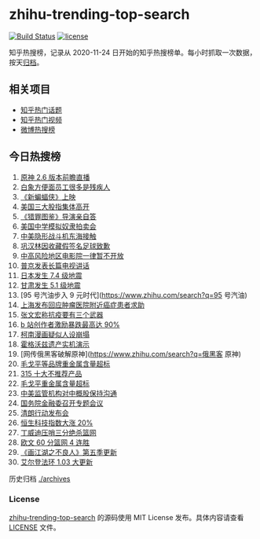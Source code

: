 # zhihu-trending-top-search

[![Build Status](https://github.com/justjavac/zhihu-trending-top-search/workflows/ci/badge.svg?branch=main)](https://github.com/justjavac/zhihu-trending-top-search/actions)
[![license](https://img.shields.io/github/license/justjavac/zhihu-trending-top-search)](https://github.com/justjavac/zhihu-trending-top-search/blob/main/LICENSE)

知乎热搜榜，记录从 2020-11-24 日开始的知乎热搜榜单。每小时抓取一次数据，按天[归档](./archives)。

## 相关项目

- [知乎热门话题](https://github.com/justjavac/zhihu-trending-hot-questions)
- [知乎热门视频](https://github.com/justjavac/zhihu-trending-hot-video)
- [微博热搜榜](https://github.com/justjavac/weibo-trending-hot-search)

## 今日热搜榜

<!-- BEGIN -->
<!-- 最后更新时间 Fri Mar 18 2022 21:19:55 GMT+0800 (China Standard Time) -->

1. [原神 2.6 版本前瞻直播](https://www.zhihu.com/search?q=原神)
1. [白象方便面员工很多是残疾人](https://www.zhihu.com/search?q=白象)
1. [《新蝙蝠侠》上映](https://www.zhihu.com/search?q=新蝙蝠侠)
1. [美国三大股指集体高开](https://www.zhihu.com/search?q=美股大涨)
1. [《猎罪图鉴》导演亲自答](https://www.zhihu.com/search?q=猎罪图鉴)
1. [美国中学模拟奴隶拍卖会](https://www.zhihu.com/search?q=模拟奴隶拍卖会)
1. [中美隐形战斗机东海接触](https://www.zhihu.com/search?q=中美隐形战斗机)
1. [巩汉林因收藏假签名足球致歉](https://www.zhihu.com/search?q=巩汉林)
1. [中高风险地区电影院一律暂不开放](https://www.zhihu.com/search?q=国家电影局发文)
1. [普京发表长篇电视讲话](https://www.zhihu.com/search?q=普京长篇电视讲话)
1. [日本发生 7.4 级地震](https://www.zhihu.com/search?q=日本地震)
1. [甘肃发生 5.1 级地震](https://www.zhihu.com/search?q=甘肃地震)
1. [95 号汽油步入 9 元时代](https://www.zhihu.com/search?q=95 号汽油)
1. [上海发布回应肿瘤医院附近癌症患者求助](https://www.zhihu.com/search?q=上海发布回应癌症患者求助)
1. [张文宏称抗疫要有三个武器](https://www.zhihu.com/search?q=张文宏)
1. [b 站创作者激励暴跌最高达 90%](https://www.zhihu.com/search?q=哔哩哔哩)
1. [柯南漫画疑似人设崩塌](https://www.zhihu.com/search?q=柯南)
1. [霍格沃兹遗产实机演示](https://www.zhihu.com/search?q=霍格沃兹遗产)
1. [网传俄黑客破解原神](https://www.zhihu.com/search?q=俄黑客 原神)
1. [毛戈平等品牌重金属含量超标](https://www.zhihu.com/search?q=毛戈平)
1. [315 十大不推荐产品](https://www.zhihu.com/search?q=十大不推荐产品)
1. [毛戈平重金属含量超标](https://www.zhihu.com/search?q=毛戈平)
1. [中美监管机构对中概股保持沟通](https://www.zhihu.com/search?q=中美监管机构)
1. [国务院金融委召开专题会议](https://www.zhihu.com/search?q=国务院金融委)
1. [清朗行动发布会](https://www.zhihu.com/search?q=清朗行动)
1. [恒生科技指数大涨 20%](https://www.zhihu.com/search?q=恒生科技指数)
1. [丁威迪压哨三分绝杀篮网](https://www.zhihu.com/search?q=篮网)
1. [欧文 60 分篮网 4 连胜](https://www.zhihu.com/search?q=篮网)
1. [《画江湖之不良人》第五季更新](https://www.zhihu.com/search?q=画江湖之不良人)
1. [艾尔登法环 1.03 大更新](https://www.zhihu.com/search?q=艾尔登法环更新)

<!-- END -->

历史归档 [./archives](./archives)

### License

[zhihu-trending-top-search](https://github.com/justjavac/zhihu-trending-top-search)
的源码使用 MIT License 发布。具体内容请查看 [LICENSE](./LICENSE) 文件。
